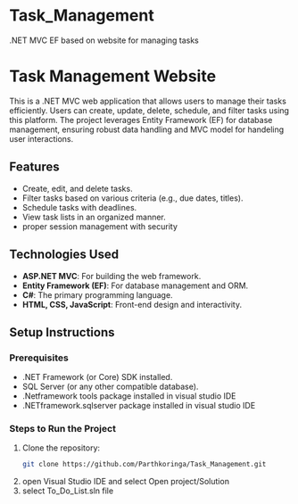 # Task_Management
.NET MVC EF based on website for managing tasks

# Task Management Website
This is a .NET MVC web application that allows users to manage their tasks efficiently. Users can create, update, delete, schedule, and filter tasks using this platform. The project leverages Entity Framework (EF) for database management, ensuring robust data handling and MVC model for handeling user interactions.

## Features
- Create, edit, and delete tasks.
- Filter tasks based on various criteria (e.g., due dates, titles).
- Schedule tasks with deadlines.
- View task lists in an organized manner.
- proper session management with security

## Technologies Used
- **ASP.NET MVC**: For building the web framework.
- **Entity Framework (EF)**: For database management and ORM.
- **C#**: The primary programming language.
- **HTML, CSS, JavaScript**: Front-end design and interactivity.

## Setup Instructions
### Prerequisites
- .NET Framework (or Core) SDK installed.
- SQL Server (or any other compatible database).
- .Netframework tools package installed in visual studio IDE
- .NETframework.sqlserver package installed in visual studio IDE

### Steps to Run the Project
1. Clone the repository:
   ```bash
   git clone https://github.com/Parthkoringa/Task_Management.git
2. open Visual Studio IDE and select Open project/Solution
3. select To_Do_List.sln file 
